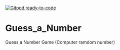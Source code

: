 [![Gitpod ready-to-code](https://img.shields.io/badge/Gitpod-ready--to--code-blue?logo=gitpod)](https://gitpod.io/#https://github.com/rmofati/Guess_a_Number)

# Guess_a_Number
Guess a Number Game (Computer ramdom number)
